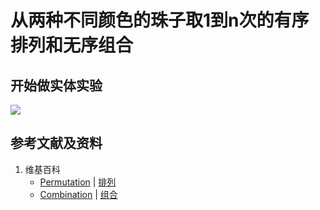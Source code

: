 # 从两种不同颜色的珠子取1到n次的有序排列和无序组合

## 开始做实体实验

![](/images/概率/排列和组合/从两种不同颜色的珠子取1到n次的有序排列和无序组合/0a1.jpg)

## 参考文献及资料

1. 维基百科
	- [Permutation](https://en.wikipedia.org/wiki/Permutation) | [排列](https://zh.wikipedia.org/wiki/%E7%BD%AE%E6%8F%9B) 
	- [Combination](https://en.wikipedia.org/wiki/Combination) | [组合](https://zh.wikipedia.org/wiki/%E7%B5%84%E5%90%88) 

